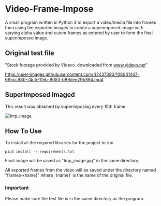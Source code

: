# Video-Frame-Impose

A small program written in Python 3 to export a video/media file into frames then using the exported images to create a superimposed image with varying alpha value and cutom frames as entered by user to form the final superimposed image.

## Original test file
  "Stock footage provided by Videvo, downloaded from www.videvo.net"	

https://user-images.githubusercontent.com/42437393/108641467-695cc980-74c5-11eb-9083-b89dee29b894.mp4

## Superimposed Imaged
This result was obtained by superimposing every 15th frame.

![Imp_image](https://user-images.githubusercontent.com/42437393/108641507-a3c66680-74c5-11eb-8f44-78e563b462d1.jpg)

## How To Use

To install all the required libraries for the project to run

	pip3 install -r requirements.txt
  
Final image will be saved as "Imp_image.jpg" in the same directory.

All exported frames from the video will be saved under the directory named "frames-{name}" where '{name}' is the name of the original file.

### Important
Please make sure the test file is in the same directory as the program.
